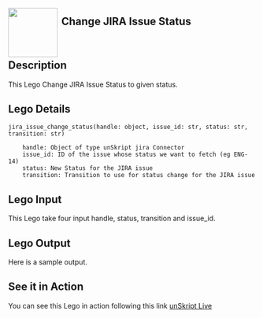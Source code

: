 [<img align="left" src="https://unskript.com/assets/favicon.png" width="100" height="100" style="padding-right: 5px">](https://unskript.com/assets/favicon.png) 
<h2>Change JIRA Issue Status</h2>

<br>

## Description
This Lego Change JIRA Issue Status to given status.


## Lego Details

    jira_issue_change_status(handle: object, issue_id: str, status: str, transition: str)

        handle: Object of type unSkript jira Connector
        issue_id: ID of the issue whose status we want to fetch (eg ENG-14)
        status: New Status for the JIRA issue
        transition: Transition to use for status change for the JIRA issue

## Lego Input
This Lego take four input handle, status, transition and issue_id.

## Lego Output
Here is a sample output.


## See it in Action

You can see this Lego in action following this link [unSkript Live](https://us.app.unskript.io)